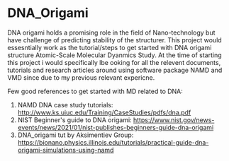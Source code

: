 # DNA_Origami

DNA origami holds a promising role in the field of Nano-technology but have challenge of predicting stability of the structurer. This project would essesntially work as the tutorial/steps to get started with DNA origami structure Atomic-Scale Molecular Dyanmics Study. At the time of starting this project i would specifically lbe ooking for all the relevent documents, tutorials and research articles around using software package NAMD and VMD since due to my previous relevant expericne.

Few good references to get started with MD related to DNA:
1. NAMD DNA case study tutorials: http://www.ks.uiuc.edu/Training/CaseStudies/pdfs/dna.pdf 
2. NIST Beginner's guide to DNA origami: https://www.nist.gov/news-events/news/2021/01/nist-publishes-beginners-guide-dna-origami 
3. DNA_origami tut by Aksimentiev Group: https://bionano.physics.illinois.edu/tutorials/practical-guide-dna-origami-simulations-using-namd
